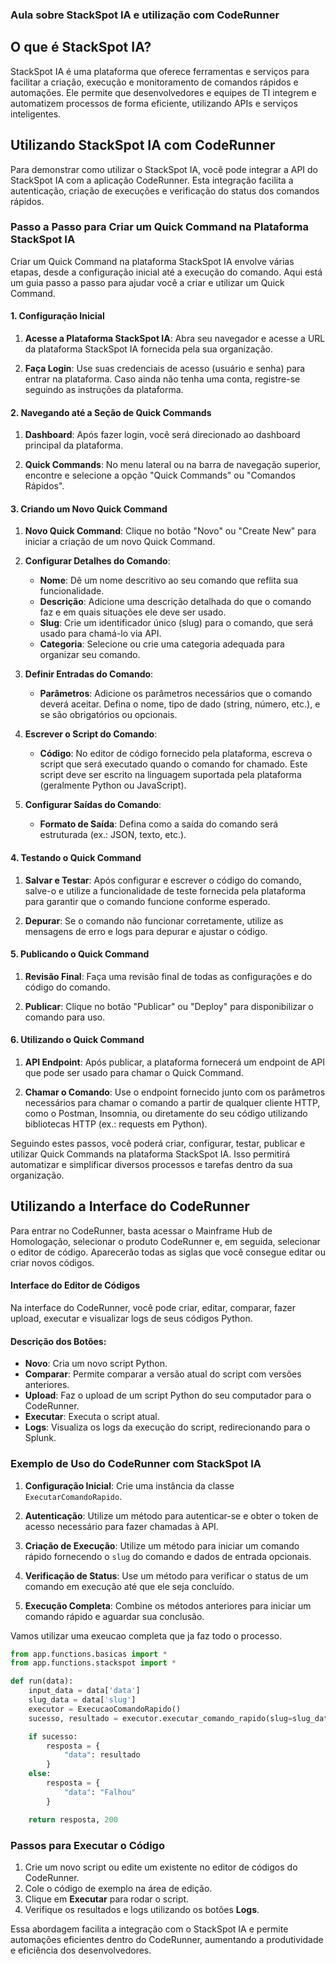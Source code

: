 ### Aula sobre StackSpot IA e utilização com CodeRunner

## O que é StackSpot IA?
StackSpot IA é uma plataforma que oferece ferramentas e serviços para facilitar a criação, execução e monitoramento de comandos rápidos e automações. Ele permite que desenvolvedores e equipes de TI integrem e automatizem processos de forma eficiente, utilizando APIs e serviços inteligentes.

## Utilizando StackSpot IA com CodeRunner
Para demonstrar como utilizar o StackSpot IA, você pode integrar a API do StackSpot IA com a aplicação CodeRunner. Esta integração facilita a autenticação, criação de execuções e verificação do status dos comandos rápidos.

### Passo a Passo para Criar um Quick Command na Plataforma StackSpot IA

Criar um Quick Command na plataforma StackSpot IA envolve várias etapas, desde a configuração inicial até a execução do comando. Aqui está um guia passo a passo para ajudar você a criar e utilizar um Quick Command.

#### 1. Configuração Inicial

1. **Acesse a Plataforma StackSpot IA**: Abra seu navegador e acesse a URL da plataforma StackSpot IA fornecida pela sua organização.

2. **Faça Login**: Use suas credenciais de acesso (usuário e senha) para entrar na plataforma. Caso ainda não tenha uma conta, registre-se seguindo as instruções da plataforma.

#### 2. Navegando até a Seção de Quick Commands

1. **Dashboard**: Após fazer login, você será direcionado ao dashboard principal da plataforma.

2. **Quick Commands**: No menu lateral ou na barra de navegação superior, encontre e selecione a opção "Quick Commands" ou "Comandos Rápidos".

#### 3. Criando um Novo Quick Command

1. **Novo Quick Command**: Clique no botão "Novo" ou "Create New" para iniciar a criação de um novo Quick Command.

2. **Configurar Detalhes do Comando**:
   - **Nome**: Dê um nome descritivo ao seu comando que reflita sua funcionalidade.
   - **Descrição**: Adicione uma descrição detalhada do que o comando faz e em quais situações ele deve ser usado.
   - **Slug**: Crie um identificador único (slug) para o comando, que será usado para chamá-lo via API.
   - **Categoria**: Selecione ou crie uma categoria adequada para organizar seu comando.

3. **Definir Entradas do Comando**:
   - **Parâmetros**: Adicione os parâmetros necessários que o comando deverá aceitar. Defina o nome, tipo de dado (string, número, etc.), e se são obrigatórios ou opcionais.

4. **Escrever o Script do Comando**:
   - **Código**: No editor de código fornecido pela plataforma, escreva o script que será executado quando o comando for chamado. Este script deve ser escrito na linguagem suportada pela plataforma (geralmente Python ou JavaScript).

5. **Configurar Saídas do Comando**:
   - **Formato de Saída**: Defina como a saída do comando será estruturada (ex.: JSON, texto, etc.).

#### 4. Testando o Quick Command

1. **Salvar e Testar**: Após configurar e escrever o código do comando, salve-o e utilize a funcionalidade de teste fornecida pela plataforma para garantir que o comando funcione conforme esperado.

2. **Depurar**: Se o comando não funcionar corretamente, utilize as mensagens de erro e logs para depurar e ajustar o código.

#### 5. Publicando o Quick Command

1. **Revisão Final**: Faça uma revisão final de todas as configurações e do código do comando.

2. **Publicar**: Clique no botão "Publicar" ou "Deploy" para disponibilizar o comando para uso.

#### 6. Utilizando o Quick Command

1. **API Endpoint**: Após publicar, a plataforma fornecerá um endpoint de API que pode ser usado para chamar o Quick Command.

2. **Chamar o Comando**: Use o endpoint fornecido junto com os parâmetros necessários para chamar o comando a partir de qualquer cliente HTTP, como o Postman, Insomnia, ou diretamente do seu código utilizando bibliotecas HTTP (ex.: requests em Python).

Seguindo estes passos, você poderá criar, configurar, testar, publicar e utilizar Quick Commands na plataforma StackSpot IA. Isso permitirá automatizar e simplificar diversos processos e tarefas dentro da sua organização.

## Utilizando a Interface do CodeRunner

Para entrar no CodeRunner, basta acessar o Mainframe Hub de Homologação, selecionar o produto CodeRunner e, em seguida, selecionar o editor de código. Aparecerão todas as siglas que você consegue editar ou criar novos códigos.

#### Interface do Editor de Códigos
Na interface do CodeRunner, você pode criar, editar, comparar, fazer upload, executar e visualizar logs de seus códigos Python.

#### Descrição dos Botões:
- **Novo**: Cria um novo script Python.
- **Comparar**: Permite comparar a versão atual do script com versões anteriores.
- **Upload**: Faz o upload de um script Python do seu computador para o CodeRunner.
- **Executar**: Executa o script atual.
- **Logs**: Visualiza os logs da execução do script, redirecionando para o Splunk.

### Exemplo de Uso do CodeRunner com StackSpot IA

1. **Configuração Inicial**: Crie uma instância da classe `ExecutarComandoRapido`.

2. **Autenticação**: Utilize um método para autenticar-se e obter o token de acesso necessário para fazer chamadas à API.

3. **Criação de Execução**: Utilize um método para iniciar um comando rápido fornecendo o `slug` do comando e dados de entrada opcionais.

4. **Verificação de Status**: Use um método para verificar o status de um comando em execução até que ele seja concluído.

5. **Execução Completa**: Combine os métodos anteriores para iniciar um comando rápido e aguardar sua conclusão.

Vamos utilizar uma exeucao completa que ja faz todo o processo.

```python
from app.functions.basicas import *
from app.functions.stackspot import *

def run(data):
    input_data = data['data']
    slug_data = data['slug']
    executor = ExecucaoComandoRapido()
    sucesso, resultado = executor.executar_comando_rapido(slug=slug_data, input_data=input_data)

    if sucesso:
        resposta = {
            "data": resultado
        }
    else:
        resposta = {
            "data": "Falhou"
        }

    return resposta, 200
```

### Passos para Executar o Código
1. Crie um novo script ou edite um existente no editor de códigos do CodeRunner.
2. Cole o código de exemplo na área de edição.
3. Clique em **Executar** para rodar o script.
4. Verifique os resultados e logs utilizando os botões **Logs**.

Essa abordagem facilita a integração com o StackSpot IA e permite automações eficientes dentro do CodeRunner, aumentando a produtividade e eficiência dos desenvolvedores.